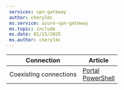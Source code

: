 ```yaml
---
 services: vpn-gateway
 author: cherylmc
 ms.service: azure-vpn-gateway
 ms.topic: include
 ms.date: 01/15/2025
 ms.author: cherylmc
---
```


| Connection | Article |
|---|---|
|Coexisting connections | [Portal](../articles/expressroute/how-to-configure-coexisting-gateway-portal.md)<br>[PowerShell](../articles/expressroute/expressroute-howto-coexist-resource-manager.md)|
